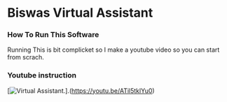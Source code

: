 # Biswas Virtual Assistant

### How To Run This Software

Running This is bit complicket so I make a youtube video so you can start from scrach. 

### Youtube instruction

[![Virtual Assistant](https://user-images.githubusercontent.com/4492335/105800527-1a546f00-5fc1-11eb-9755-dba279cf5cb8.jpg).].(https://youtu.be/ATil5tklYu0)


